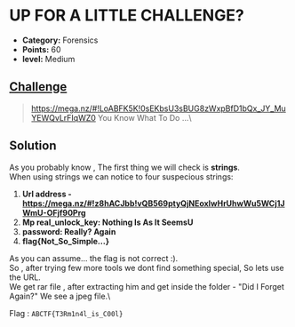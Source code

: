 

# UP FOR A LITTLE CHALLENGE?

* **Category:** Forensics
* **Points:** 60
* **level:** Medium


## [Challenge](https://ctflearn.com/problems/142)

> https://mega.nz/#!LoABFK5K!0sEKbsU3sBUG8zWxpBfD1bQx_JY_MuYEWQvLrFIqWZ0 You Know What To Do ...\

## Solution

As you probably know , The first thing we will check is **strings**.\
When using strings we can notice to four suspecious strings:
1. **Url address -  https://mega.nz/#!z8hACJbb!vQB569ptyQjNEoxIwHrUhwWu5WCj1JWmU-OFjf90Prg**
2. **Mp real_unlock_key: Nothing Is As It SeemsU**
3.  **password: Really? Again**
4. **flag{Not_So_Simple...}**

As you can assume... the flag is not correct :).\
So , after trying few more tools we dont find something special, So lets use the URL.\
We get rar file , after extracting him and get inside the folder - "Did I Forget Again?" We see a jpeg file.\

Flag : ```ABCTF{T3Rm1n4l_is_C00l} ```

